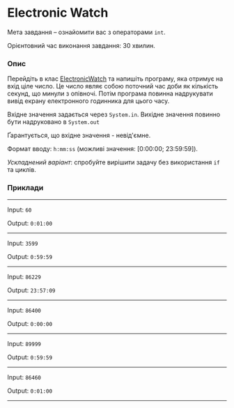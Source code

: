 # Electronic Watch

Мета завдання – ознайомити  вас з операторами `int`.

Орієнтовний час виконання завдання: 30 хвилин.

### Опис

Перейдіть в клас [ElectronicWatch](ElectronicWatch.java) та напишіть програму, яка отримує на вхід ціле число. Це число являє собою поточний час доби як кількість секунд, що минули з опівночі. Потім програма повинна надрукувати вивід екрану електронного годинника для цього часу.

Вхідне значення задається через `System.in`. Вихідне значення повинно бути надруковано в `System.out`

Ґарантується, що вхідне значення - невід'ємне.

Формат вводу: `h:mm:ss` (можливі значення: [0:00:00; 23:59:59]).

*Ускладнений варіант*: спробуйте вирішити задачу без використання `if` та циклів.

### Приклади

---
Input: `60`

Output: `0:01:00`

---
Input: `3599`

Output: `0:59:59`

---
Input: `86229`

Output: `23:57:09`

---
Input: `86400`

Output: `0:00:00`

---
Input: `89999`

Output: `0:59:59`

---
Input: `86460`

Output: `0:01:00`

---

